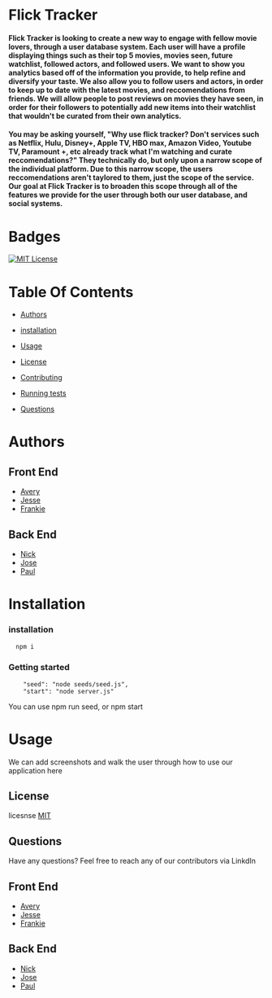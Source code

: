 # Flick Tracker

#### Flick Tracker is looking to create a new way to engage with fellow movie lovers, through a user database system. Each user will have a profile displaying things such as their top 5 movies, movies seen, future watchlist, followed actors, and followed users. We want to show you analytics based off of the information you provide, to help refine and diversify your taste. We also allow you to follow users and actors, in order to keep up to date with the latest movies, and reccomendations from friends. We will allow people to post reviews on movies they have seen, in order for their followers to potentially add new items into their watchlist that wouldn't be curated from their own analytics.

#### You may be asking yourself, "Why use flick tracker? Don't services such as Netflix, Hulu, Disney+, Apple TV, HBO max, Amazon Video, Youtube TV, Paramount +, etc already track what I'm watching and curate reccomendations?" They technically do, but only upon a narrow scope of the individual platform. Due to this narrow scope, the users reccomendations aren't taylored to them, just the scope of the service. Our goal at Flick Tracker is to broaden this scope through all of the features we provide for the user through both our user database, and social systems.

#

# Badges

[![MIT License](https://img.shields.io/badge/License-MIT-green.svg)](https://choosealicense.com/licenses/mit/)

# Table Of Contents

- [Authors](#Authors)

- [installation](#installation)

- [Usage](#Usage)

- [License](#License)

- [Contributing](#Contributing)

- [Running tests](#tests)

- [Questions](#Questions)

# Authors

## Front End

- [ Avery](https://github.com/AveryNewhart)
- [ Jesse](https://github.com/jesseosborne615)
- [ Frankie](https://github.com/uhfrankie)

## Back End

- [ Nick](https://github.com/NicholasTozzi)
- [ Jose](https://github.com/jdelvalle12)
- [ Paul](https://github.com/Pauldan1988)

# Installation

### installation

```bash
  npm i
```

### Getting started

```scripts
    "seed": "node seeds/seed.js",
    "start": "node server.js"
```

You can use npm run seed, or npm start 

# Usage

We can add screenshots and walk the user through how to use our application here

## License

licesnse
[MIT](https://choosealicense.com/licenses/mit/)

## Questions

Have any questions? Feel free to reach any of our contributors via LinkdIn

## Front End

- [ Avery](https://www.linkedin.com/in/avery-newhart-0654a9263/)
- [ Jesse](https://www.linkedin.com/in/jesseosborne615)
- [ Frankie](https://www.linkedin.com/in/francesca-sanchez-a2026b268)

## Back End

- [Nick](https://www.linkedin.com/in/nicholas-tozzi-a19992202/)
- [ Jose](https://www.linkedin.com/in/jose-del-valle-94993a124/)
- [ Paul](https://www.linkedin.com/in/paul-d-angelo-jr-431407257/)
